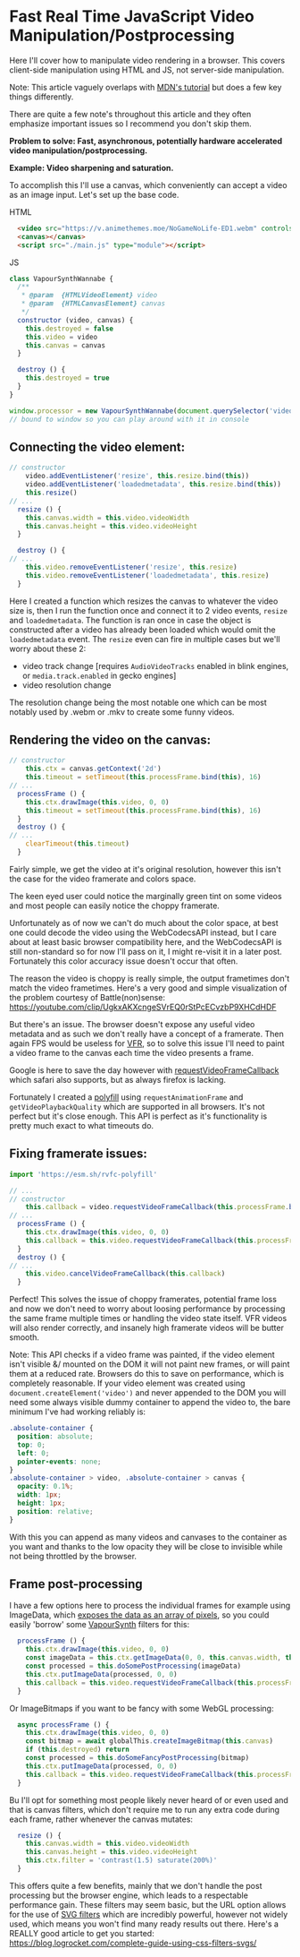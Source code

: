 # Fast Real Time JavaScript Video Manipulation/Postprocessing

Here I'll cover how to manipulate video rendering in a browser. This covers client-side manipulation using HTML and JS, not server-side manipulation.

Note: This article vaguely  overlaps with [MDN's tutorial](https://developer.mozilla.org/en-US/docs/Web/API/Canvas_API/Manipulating_video_using_canvas) but does a few key things differently.

There are quite a few note's throughout this article and they often emphasize important issues so I recommend  you don't skip them.

**Problem to solve: Fast, asynchronous, potentially hardware accelerated video manipulation/postprocessing.**

**Example: Video sharpening and saturation.**

To accomplish this I'll use a canvas, which conveniently can accept a video as an image input. Let's set up the base code.

HTML
```html
  <video src="https://v.animethemes.moe/NoGameNoLife-ED1.webm" controls autoplay muted loop></video>
  <canvas></canvas>
  <script src="./main.js" type="module"></script>
```
JS
```js
class VapourSynthWannabe {
  /**
   * @param  {HTMLVideoElement} video
   * @param  {HTMLCanvasElement} canvas
   */
  constructor (video, canvas) {
    this.destroyed = false
    this.video = video
    this.canvas = canvas
  }

  destroy () {
    this.destroyed = true
  }
}

window.processor = new VapourSynthWannabe(document.querySelector('video'), document.querySelector('canvas'))
// bound to window so you can play around with it in console
```

## Connecting the video element:
```js
// constructor
    video.addEventListener('resize', this.resize.bind(this))
    video.addEventListener('loadedmetadata', this.resize.bind(this))
    this.resize()
// ...
  resize () {
    this.canvas.width = this.video.videoWidth
    this.canvas.height = this.video.videoHeight
  }

  destroy () {
// ...
    this.video.removeEventListener('resize', this.resize)
    this.video.removeEventListener('loadedmetadata', this.resize)
  }
```
Here I created a function which resizes the canvas to whatever the video size is, then I run the function once and connect it to 2 video events, `resize` and `loadedmetadata`. The function is ran once in case the object is constructed after a video has already been loaded which would omit the `loadedmetadata` event. 
The `resize` even can fire in multiple cases but we'll worry about these 2:
- video track change [requires `AudioVideoTracks` enabled in blink engines, or `media.track.enabled` in gecko engines]
- video resolution change

The resolution change being the most notable one which can be most notably used by .webm or .mkv to create some funny videos.

## Rendering the video on the canvas:

```js
// constructor
    this.ctx = canvas.getContext('2d')
    this.timeout = setTimeout(this.processFrame.bind(this), 16)
// ...
  processFrame () {
    this.ctx.drawImage(this.video, 0, 0)
    this.timeout = setTimeout(this.processFrame.bind(this), 16)
  }
  destroy () {
// ...
    clearTimeout(this.timeout)
  }
```

Fairly simple, we get the video at it's original resolution, however this isn't the case for the video framerate and colors space. 

The keen eyed user could notice the marginally green tint on some videos and most people can easily notice the choppy framerate. 

Unfortunately as of now we can't do much about the color space, at best one could decode the video using the WebCodecsAPI instead, but I care about at least basic browser compatibility here, and the WebCodecsAPI is still non-standard so for now I'll pass on it, I might re-visit it in a later post. Fortunately this color accuracy issue doesn't occur that often.

The reason the video is choppy is really simple, the output frametimes don't match the video frametimes. Here's a very good and simple visualization of the problem courtesy of Battle(non)sense: https://youtube.com/clip/UgkxAKXcngeSVrEQ0rStPcECvzbP9XHCdHDF

But there's an issue. The browser doesn't expose any useful video metadata and as such we don't really have a concept of a framerate. Then again FPS would be useless for [VFR](https://en.wikipedia.org/wiki/Variable_frame_rate), so to solve this issue I'll need to paint a video frame to the canvas each time the video presents a frame.

Google is here to save the day however with [requestVideoFrameCallback](https://wicg.github.io/video-rvfc/) which safari also supports, but as always firefox is lacking.


Fortunately I created a [polyfill](https://github.com/ThaUnknown/rvfc-polyfill/) using `requestAnimationFrame` and `getVideoPlaybackQuality` which are supported in all browsers. It's not perfect but it's close enough. This API is perfect as it's functionality is pretty much exact to what timeouts do.

## Fixing framerate issues:

```js
import 'https://esm.sh/rvfc-polyfill'

// ...
// constructor
    this.callback = video.requestVideoFrameCallback(this.processFrame.bind(this))
// ...
  processFrame () {
    this.ctx.drawImage(this.video, 0, 0)
    this.callback = this.video.requestVideoFrameCallback(this.processFrame.bind(this))
  }
  destroy () {
// ...
    this.video.cancelVideoFrameCallback(this.callback)
  }
```
Perfect! This solves the issue of choppy framerates, potential frame loss and now we don't need to worry about loosing performance by processing the same frame multiple times or handling the video state itself. VFR videos will also render correctly, and insanely high framerate videos will be butter smooth.

Note: This API checks if a video frame was painted, if the video element isn't visible &/ mounted on the DOM it will not paint new frames, or will paint them at a reduced rate. Browsers do this to save on performance, which is completely reasonable. If your video element was created using `document.createElement('video')` and never appended to the DOM you will need some always visible dummy container to append the video to, the bare minimum I've had working reliably is:
```css
.absolute-container {
  position: absolute;
  top: 0;
  left: 0;
  pointer-events: none;
}
.absolute-container > video, .absolute-container > canvas {
  opacity: 0.1%;
  width: 1px;
  height: 1px;
  position: relative;
}
```
With this you can append as many videos and canvases to the container as you want and thanks to the low opacity they will be close to invisible while not being throttled by the browser.

## Frame post-processing

I have a few options here to process the individual frames for example using ImageData, which [exposes the data as an array of pixels](https://devdocs.io/dom/imagedata/data), so you could easily 'borrow' some [VapourSynth](https://github.com/vapoursynth/vapoursynth) filters for this:
```js
  processFrame () {
    this.ctx.drawImage(this.video, 0, 0)
    const imageData = this.ctx.getImageData(0, 0, this.canvas.width, this.canvas.height)
    const processed = this.doSomePostProcessing(imageData)
    this.ctx.putImageData(processed, 0, 0)
    this.callback = this.video.requestVideoFrameCallback(this.processFrame.bind(this))
  }
```
Or ImageBitmaps if you want to be fancy with some WebGL processing:
```js
  async processFrame () {
    this.ctx.drawImage(this.video, 0, 0)
    const bitmap = await globalThis.createImageBitmap(this.canvas)
    if (this.destroyed) return
    const processed = this.doSomeFancyPostProcessing(bitmap)
    this.ctx.putImageData(processed, 0, 0)
    this.callback = this.video.requestVideoFrameCallback(this.processFrame.bind(this))
  }
  ```
Bu I'll opt for something most people likely never heard of or even used and that is canvas filters, which don't require me to run any extra code during each frame, rather whenever the canvas mutates:
```js
  resize () {
    this.canvas.width = this.video.videoWidth
    this.canvas.height = this.video.videoHeight
    this.ctx.filter = 'contrast(1.5) saturate(200%)'
  }
```
This offers quite a few benefits, mainly that we don't handle the post processing but the browser engine, which leads to a respectable performance gain. These filters may seem basic, but the URL option allows for the use of [SVG filters](https://yoksel.github.io/svg-filters/#/) which are incredibly powerful, however not widely used, which means you won't find many ready results out there. Here's a REALLY good article to get you started: https://blog.logrocket.com/complete-guide-using-css-filters-svgs/